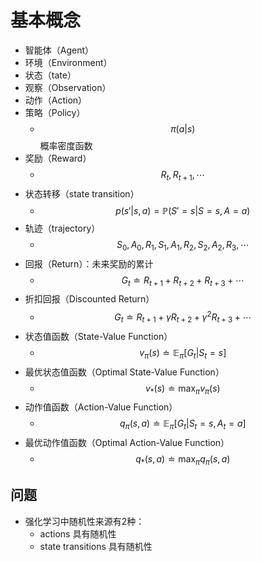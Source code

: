 # 基本概念

* 智能体（Agent）
* 环境（Environment）
* 状态（tate）
* 观察（Observation）
* 动作（Action）
* 策略（Policy）
  * $$\pi(a|s)$$ 概率密度函数
* 奖励（Reward）
  * $$R_t,R_{t+1},\cdots$$
* 状态转移（state transition）
  * $$p(s'|s,a) = \mathbb{P}(S'=s|S=s,A=a)$$
* 轨迹（trajectory）
  * $$S_0,A_0,R_1,S_1,A_1,R_2,S_2,A_2,R_3,\cdots$$
* 回报（Return）：未来奖励的累计
  * $$G_t \doteq R_{t+1} + R_{t+2} + R_{t+3} + \cdots $$
* 折扣回报（Discounted Return）
  * $$G_t \doteq R_{t+1} + \gamma R_{t+2} + \gamma ^ 2R_{t+3} + \cdots $$
* 状态值函数（State-Value Function）
  * $$v_\pi(s) \doteq \mathbb{E}_\pi [G_t|S_t=s]$$
* 最优状态值函数（Optimal State-Value Function）
  * $$v_*(s)  \doteq \max_{\pi} v_\pi (s)$$
* 动作值函数（Action-Value Function）
  * $$q_\pi(s,a) \doteq \mathbb{E}_\pi [G_t|S_t=s,A_t=a]$$
* 最优动作值函数（Optimal Action-Value Function）
  * $$q_*(s,a) \doteq \max_\pi q_\pi (s,a)$$

## 问题

* 强化学习中随机性来源有2种：
  * actions 具有随机性
  * state transitions 具有随机性
